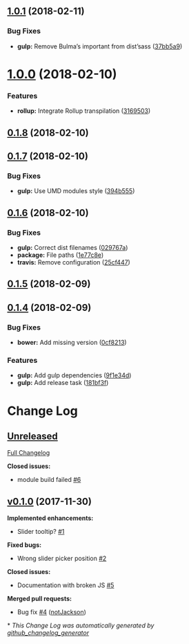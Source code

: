 <a name="1.0.1"></a>
## [1.0.1](https://github.com/Wikiki/bulma-slider/compare/1.0.0...1.0.1) (2018-02-11)


### Bug Fixes

* **gulp:** Remove Bulma’s important from dist’sass ([37bb5a9](https://github.com/Wikiki/bulma-slider/commit/37bb5a9))



<a name="1.0.0"></a>
# [1.0.0](https://github.com/Wikiki/bulma-slider/compare/0.1.8...1.0.0) (2018-02-10)


### Features

* **rollup:** Integrate Rollup transpilation ([3169503](https://github.com/Wikiki/bulma-slider/commit/3169503))



<a name="0.1.8"></a>
## [0.1.8](https://github.com/Wikiki/bulma-slider/compare/0.1.7...0.1.8) (2018-02-10)



<a name="0.1.7"></a>
## [0.1.7](https://github.com/Wikiki/bulma-slider/compare/0.1.6...0.1.7) (2018-02-10)


### Bug Fixes

* **gulp:** Use UMD modules style ([394b555](https://github.com/Wikiki/bulma-slider/commit/394b555))



<a name="0.1.6"></a>
## [0.1.6](https://github.com/Wikiki/bulma-slider/compare/0.1.5...0.1.6) (2018-02-10)


### Bug Fixes

* **gulp:** Correct dist filenames ([029767a](https://github.com/Wikiki/bulma-slider/commit/029767a))
* **package:** File paths ([1e77c8e](https://github.com/Wikiki/bulma-slider/commit/1e77c8e))
* **travis:** Remove configuration ([25cf447](https://github.com/Wikiki/bulma-slider/commit/25cf447))



<a name="0.1.5"></a>
## [0.1.5](https://github.com/Wikiki/bulma-slider/compare/0.1.4...0.1.5) (2018-02-09)



<a name="0.1.4"></a>
## [0.1.4](https://github.com/Wikiki/bulma-slider/compare/v0.1.0...v0.1.4) (2018-02-09)


### Bug Fixes

* **bower:** Add missing version ([0cf8213](https://github.com/Wikiki/bulma-slider/commit/0cf8213))


### Features

* **gulp:** Add gulp dependencies ([9f1e34d](https://github.com/Wikiki/bulma-slider/commit/9f1e34d))
* **gulp:** Add release task ([181bf3f](https://github.com/Wikiki/bulma-slider/commit/181bf3f))



# Change Log

## [Unreleased](https://github.com/wikiki/bulma-slider/tree/HEAD)

[Full Changelog](https://github.com/wikiki/bulma-slider/compare/v0.1.0...HEAD)

**Closed issues:**

- module build failed [\#6](https://github.com/Wikiki/bulma-slider/issues/6)

## [v0.1.0](https://github.com/wikiki/bulma-slider/tree/v0.1.0) (2017-11-30)
**Implemented enhancements:**

- Slider tooltip? [\#1](https://github.com/Wikiki/bulma-slider/issues/1)

**Fixed bugs:**

- Wrong slider picker position [\#2](https://github.com/Wikiki/bulma-slider/issues/2)

**Closed issues:**

- Documentation with broken JS [\#5](https://github.com/Wikiki/bulma-slider/issues/5)

**Merged pull requests:**

- Bug fix [\#4](https://github.com/Wikiki/bulma-slider/pull/4) ([notJackson](https://github.com/notJackson))



\* *This Change Log was automatically generated by [github_changelog_generator](https://github.com/skywinder/Github-Changelog-Generator)*